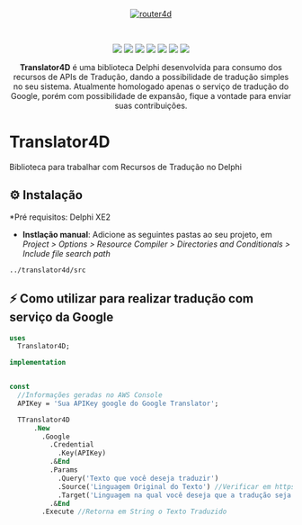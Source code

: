 <p align="center">
  <a href="https://github.com/bittencourtthulio/translator4d/blob/main/assets/logo.fw.png">
    <img alt="router4d" src="https://github.com/bittencourtthulio/translator4d/blob/main/assets/logo.fw.png">
  </a>  
</p>
<br>
<p align="center">
  <img src="https://img.shields.io/github/v/release/bittencourtthulio/translator4d?style=flat-square">
  <img src="https://img.shields.io/github/stars/bittencourtthulio/translator4d?style=flat-square">
  <img src="https://img.shields.io/github/contributors/bittencourtthulio/translator4d?color=orange&style=flat-square">
  <img src="https://img.shields.io/github/forks/bittencourtthulio/translator4d?style=flat-square">
  <img src="https://tokei.rs/b1/github/bittencourtthulio/translator4d?color=red&category=lines">
  <img src="https://tokei.rs/b1/github/bittencourtthulio/translator4d?color=green&category=code">
  <img src="https://tokei.rs/b1/github/bittencourtthulio/translator4d?color=yellow&category=files">
</p>

<p align="center">
  <b>Translator4D</b> é uma biblioteca Delphi desenvolvida para consumo dos recursos de APIs de Tradução, dando a possibilidade de tradução simples no seu sistema. Atualmente homologado apenas o serviço de tradução do Google, porém com possibilidade de expansão, fique a vontade para enviar suas contribuições.

# Translator4D
Biblioteca para trabalhar com Recursos de Tradução no Delphi


## ⚙️ Instalação 

*Pré requisitos: Delphi XE2


* **Instlação manual**: Adicione as seguintes pastas ao seu projeto, em *Project > Options > Resource Compiler > Directories and Conditionals > Include file search path*

```
../translator4d/src
```

## ⚡️ Como utilizar para realizar tradução com serviço da Google

```pascal
uses
  Translator4D;

implementation


const
  //Informações geradas no AWS Console
  APIKey = 'Sua APIKey google do Google Translator';

  TTranslator4D
      .New
        .Google
          .Credential
            .Key(APIKey)
          .&End
          .Params
            .Query('Texto que você deseja traduzir')
            .Source('Linguagem Original do Texto') //Verificar em https://cloud.google.com/translate/docs/languages?hl=pt-br as abreviações das linguagens disponíveis
            .Target('Linguagem na qual você deseja que a tradução seja feira') //Verificar em https://cloud.google.com/translate/docs/languages?hl=pt-br as abreviações das linguagens disponíveis
          .&End
        .Execute //Retorna em String o Texto Traduzido
```
